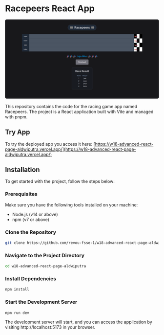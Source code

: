 # Racepeers React App

![photoclub-banner](/public/racepeers-banner.png)

This repository contains the code for the racing game app named Racepeers. The project is a React application built with Vite and managed with pnpm.

## Try App

To try the deployed app you access it here: [https://w18-advanced-react-page-aldwiputra.vercel.app/](https://w18-advanced-react-page-aldwiputra.vercel.app/)

## Installation

To get started with the project, follow the steps below:

### Prerequisites

Make sure you have the following tools installed on your machine:

- Node.js (v14 or above)
- npm (v7 or above)

### Clone the Repository

```bash
git clone https://github.com/revou-fsse-1/w18-advanced-react-page-aldwiputra.git
```

### Navigate to the Project Directory

```bash
cd w18-advanced-react-page-aldwiputra
```

### Install Dependencies

```bash
npm install
```

### Start the Development Server

```bash
npm run dev
```

The development server will start, and you can access the application by visiting http://localhost:5173 in your browser.
